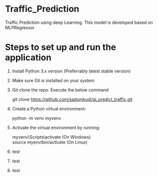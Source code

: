 # Traffic_Prediction

Traffic Prediction using deep Learning. This model is developed based on MLPRegressor


# Steps to set up and run the application

1. Install Python 3.x version (Preferrably latest stable version)
2. Make sure Git is installed on your system
3. Git clone the repo. Execute the below command
   
    git clone https://github.com/sadumkudi/ai_predict_traffic.git
5. Create a Python virtual environment-

   python -m venv myvenv 
7. Activate the virtual environment by running:
   
    myvenv\Scripts\activate (On Windows)  
    source myenv/bin/activate (On Linux)
9. test
10. test
11. test
   
    

   





